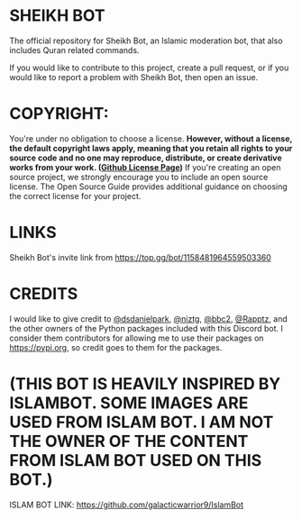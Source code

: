 # SHEIKH BOT
The official repository for Sheikh Bot, an Islamic moderation bot, that also includes Quran related commands.

If you would like to contribute to this project, create a pull request, or if you would like to report a problem with Sheikh Bot, then open an issue.

# COPYRIGHT:
You're under no obligation to choose a license. **However, without a license, the default copyright laws apply, meaning that you retain all rights to your source code and no one may reproduce, distribute, or create derivative works from your work. ([Github License Page](https://docs.github.com/en/repositories/managing-your-repositorys-settings-and-features/customizing-your-repository/licensing-a-repository))** If you're creating an open source project, we strongly encourage you to include an open source license. The Open Source Guide provides additional guidance on choosing the correct license for your project.

# LINKS
Sheikh Bot's invite link from https://top.gg/bot/1158481964559503360

# CREDITS
I would like to give credit to [@dsdanielpark](https://github.com/dsdanielpark), [@niztg](https://github.com/niztg/), [@bbc2](https://github.com/bbc2), [@Rapptz](https://github.com/rapptz), and the other owners of the Python packages included with this Discord bot. I consider them contributors for allowing me to use their packages on https://pypi.org, so credit goes to them for the packages.

# **(THIS BOT IS HEAVILY INSPIRED BY ISLAMBOT. SOME IMAGES ARE USED FROM ISLAM BOT. I AM NOT THE OWNER OF THE CONTENT FROM ISLAM BOT USED ON THIS BOT.)**

ISLAM BOT LINK: https://github.com/galacticwarrior9/IslamBot

